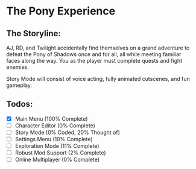 # The Pony Experience
## The Storyline:
AJ, RD, and Twilight accidentally find themselves on a grand adventure to defeat the Pony of Shadows once and for all, all while meeting familiar faces along the way. You as the player must complete quests and fight enemies.

Story Mode will consist of voice acting, fully animated cutscenes, and fun gameplay.
## Todos:
- [x] Main Menu (100% Complete)
- [ ] Character Editor (0% Complete)
- [ ] Story Mode (0% Coded, 20% Thought of)
- [ ] Settings Menu (10% Complete)
- [ ] Exploration Mode (11% Complete)
- [ ] Robust Mod Support (2% Complete)
- [ ] Online Multiplayer (0% Complete)
